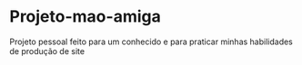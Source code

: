 # Projeto-mao-amiga
 Projeto pessoal feito para um conhecido e para praticar minhas habilidades de produção de site
